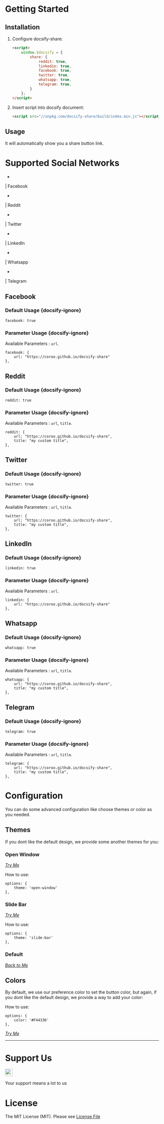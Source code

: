 # Getting Started

## Installation

1. Configure docsify-share:

    ```html
    <script>
        window.$docsify = {
            share: {
                reddit: true,
                linkedin: true,
                facebook: true,
                twitter: true,
                whatsapp: true,
                telegram: true,
            }
        };
    </script>
    ```

2. Insert script into docsify document:

    ```html
    <script src="//unpkg.com/docsify-share/build/index.min.js"></script>
    ```

## Usage

It will automatically show you a share button link.

# Supported Social Networks

- <a href='#/?id=facebook' style='text-decoration:none'>
<i class="fa fa-facebook animated"></i> | Facebook</a>
- <a href='#/?id=reddit' style='text-decoration:none'>
<i class="fa fa-reddit animated"></i> | Reddit</a>
- <a href='#/?id=twitter' style='text-decoration:none'>
<i class="fa fa-twitter animated"></i> | Twitter</a>
- <a href='#/?id=linkedin' style='text-decoration:none'>
<i class="fa fa-linkedin animated"></i> | LinkedIn</a>
- <a href='#/?id=whatsapp' style='text-decoration:none'>
<i class="fa fa-whatsapp animated"></i> | Whatsapp</a>
- <a href='#/?id=telegram' style='text-decoration:none'>
<i class="fa fa-telegram animated"></i> | Telegram</a>

## Facebook

<span target="_blank" class="fab github-fab indigo" tooltip="Facebook"><i class="fa fa-facebook animated"></i></span> 

### Default Usage {docsify-ignore}

```
facebook: true
```

### Parameter Usage {docsify-ignore}

Available Parameters : `url`.

```
facebook: {
    url: "https://coroo.github.io/docsify-share"
},
```

## Reddit

<span target="_blank" class="fab github-fab red" tooltip="Reddit"><i class="fa fa-reddit animated"></i></a>

### Default Usage {docsify-ignore}

```
reddit: true
```

### Parameter Usage {docsify-ignore}

Available Parameters : `url`, `title`.

```
reddit: {
    url: "https://coroo.github.io/docsify-share",
    title: "my custom title",
},
```

## Twitter

<span target="_blank" class="fab github-fab light-blue" tooltip="Twitter"><i class="fa fa-twitter animated"></i></a>

### Default Usage {docsify-ignore}

```
twitter: true
```

### Parameter Usage {docsify-ignore}

Available Parameters : `url`, `title`.

```
twitter: {
    url: "https://coroo.github.io/docsify-share",
    title: "my custom title",
},
```

## LinkedIn

<span target="_blank" class="fab github-fab blue-linkedin" tooltip="Linked In"><i class="fa fa-linkedin animated"></i></a>

### Default Usage {docsify-ignore}

```
linkedin: true
```

### Parameter Usage {docsify-ignore}

Available Parameters : `url`.

```
linkedin: {
    url: "https://coroo.github.io/docsify-share"
},
```

## Whatsapp

<span target="_blank" class="fab github-fab green" tooltip="Whatsapp"><i class="fa fa-whatsapp animated"></i></a>

### Default Usage {docsify-ignore}

```
whatsapp: true
```

### Parameter Usage {docsify-ignore}

Available Parameters : `url`, `title`.

```
whatsapp: {
    url: "https://coroo.github.io/docsify-share",
    title: "my custom title",
},
```

## Telegram

<span target="_blank" class="fab github-fab black" tooltip="Telegram"><i class="fa fa-telegram animated"></i></a>

### Default Usage {docsify-ignore}

```
telegram: true
```

### Parameter Usage {docsify-ignore}

Available Parameters : `url`, `title`.

```
telegram: {
    url: "https://coroo.github.io/docsify-share",
    title: "my custom title",
},
```

# Configuration

You can do some advanced configuration like choose themes or color as you needed.

## Themes

If you dont like the default design, we provide some another themes for you:

### Open Window

<a class="learn-more btn-learn" target="_blank" href="https://coroo.github.io/docsify-share/#/?id=open-window&theme=open-window">
    <span class="circle" aria-hidden="true">
        <span class="icon arrow"></span>
    </span>
    <span class="button-text"><i>Try Me</i></span>
</a>

How to use:

```
options: {
    theme: 'open-window'
},
```

### Slide Bar

<a class="learn-more btn-learn" target="_blank" href="https://coroo.github.io/docsify-share/#/?id=slide-bar&theme=slide-bar">
    <span class="circle" aria-hidden="true">
        <span class="icon arrow"></span>
    </span>
    <span class="button-text"><i>Try Me</i></span>
</a>

How to use:

```
options: {
    theme: 'slide-bar'
},
```

### Default

<a class="learn-more btn-learn" target="_blank" href="https://coroo.github.io/docsify-share/#/?id=default">
    <span class="circle" aria-hidden="true">
        <span class="icon arrow"></span>
    </span>
    <span class="button-text"><i>Back to Me</i></span>
</a>

## Colors

By default, we use our preference color to set the button color, but again, if you dont like the default design, we provide a way to add your color:

How to use:

```
options: {
    color: '#F44336'
},
```
<a class="learn-more btn-learn" target="_blank" href="https://coroo.github.io/docsify-share/#/?id=colors&theme=open-window&color=F44336">
    <span class="circle" aria-hidden="true">
        <span class="icon arrow"></span>
    </span>
    <span class="button-text"><i>Try Me</i></span>
</a>

---

# Support Us

<a href="https://github.com/coroo/docsify-share/stargazers"><img src="https://img.shields.io/github/stars/coroo/docsify-share?style=social" style="margin-left:0;box-shadow:none;border-radius:0;height:24px"></a>

Your support means a lot to us

# License

The MIT License (MIT). Please see [License File](https://github.com/coroo/docsify-chart/blob/master/LICENSE)
